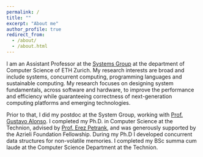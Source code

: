 ```yaml
---
permalink: /
title: ""
excerpt: "About me"
author_profile: true
redirect_from: 
  - /about/
  - /about.html
---
```


I am an Assistant Professor at the [Systems Group](https://systems.ethz.ch) at the department of Computer Science of ETH Zurich. My research interests are broad and include systems, concurrent computing, programming languages and sustainable computing. My research focuses on designing system fundamentals, across software and hardware, to improve the performance and efficiency while guaranteeing correctness of next-generation computing platforms and emerging technologies.


Prior to that, I did my postdoc at the System Group, working with [Prof. Gustavo Alonso](https://systems.ethz.ch/people/profile.gustavo-alonso.html). I completed my Ph.D. in Computer Science at the Technion, advised by [Prof. Erez Petrank](https://www.cs.technion.ac.il/~erez/), and was generously supported by the Azrieli Foundation Fellowship. During my Ph.D I developed concurrent data structures for non-volatile memories. I completed my BSc summa cum laude at the Computer Science Department at the Technion.







